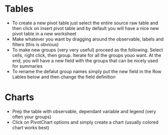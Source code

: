# Tables #

-  To create a new pivot table just select the entire source raw table and then click on insert pivot table and by default you will have a nice new pivot table in a new worksheet
-  Make whatever you want by dragging around the observable, labels and filters (this is obvious)
-  To make new groups (very very useful) proceed as the following. Select cells, right click, then group. Iterate for all the groups youo want. At the end, you will have a new field with the groups that can be nicely used for summaries
-  To rename the defalut group names simply put the new field in the Row Lables below and then change the field definition

# Charts #

-  Prep the table with observable, dependant variable and legend (very often your groups) 
-  Click on PivotChart options and simply create a chart (usually colored chart works best)
